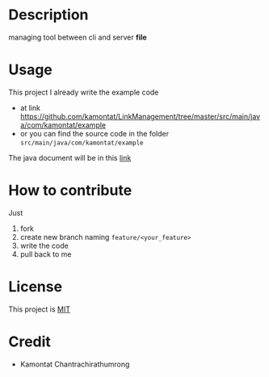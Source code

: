 # Description
managing tool between cli and server **file**

# Usage
This project I already write the example code
- at link https://github.com/kamontat/LinkManagement/tree/master/src/main/java/com/kamontat/example
- or you can find the source code in the folder `src/main/java/com/kamontat/example`

The java document will be in this [link](https://kamontat.github.io/LinkManagement/)

# How to contribute
Just 
1. fork 
2. create new branch naming `feature/<your_feature>`
3. write the code
4. pull back to me

# License
This project is [MIT](https://github.com/kamontat/Utilities/blob/master/LICENSE)

# Credit
- Kamontat Chantrachirathumrong
